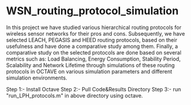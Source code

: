 # WSN_routing_protocol_simulation

In this project we have studied various hierarchical routing protocols for
wireless sensor networks for their pros and cons. Subsequently, we have 
selected LEACH, PEGASIS and HEED routing protocols, based on their usefulness 
and have done a comparative study among them. Finally, a comparative study 
on the selected protocols are done based on several metrics such as: 
Load Balancing, Energy Consumption, Stability Period, Scalability and Network 
Lifetime through simulations of these routing protocols in OCTAVE on various 
simulation parameters and different simulation environments.

Step 1:- Install Octave
Step 2:- Pull Code&Results Directory
Step 3:- run "run_LPH_protocols.m" in above directory using octave.
